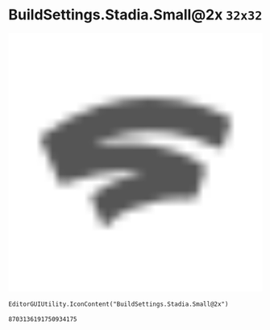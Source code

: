 # BuildSettings.Stadia.Small@2x `32x32`
<img src="/img/BuildSettings.Stadia.Small@2x.png" width=512 height=512>

``` CSharp
EditorGUIUtility.IconContent("BuildSettings.Stadia.Small@2x")
```
```
8703136191750934175
```
